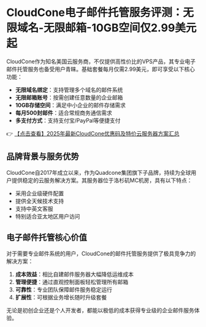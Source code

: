# CloudCone电子邮件托管服务评测：无限域名-无限邮箱-10GB空间仅2.99美元起

CloudCone作为知名美国云服务商，不仅提供高性价比的VPS产品，其专业电子邮件托管服务也备受用户青睐。基础套餐每月仅需2.99美元，即可享受以下核心功能：

- **无限域名绑定**：支持管理多个域名的邮件系统
- **无限邮箱账号**：按需创建任意数量的企业邮箱
- **10GB存储空间**：满足中小企业的邮件存储需求
- **每月500封邮件**：适合常规商务通信需求
- **多支付方式**：支持支付宝/PayPal等便捷支付

👉 [【点击查看】2025年最新CloudCone优惠码及特价云服务器方案汇总](https://bit.ly/Cloudcone)

## 品牌背景与服务优势

CloudCone自2017年成立以来，作为Quadcone集团旗下子品牌，持续为全球用户提供稳定的云服务解决方案。其服务器位于洛杉矶MC机房，具有以下特点：

- 采用企业级硬件配置
- 提供全天候技术支持
- 支持中英文客服
- 特别适合亚太地区用户访问

## 电子邮件托管核心价值

对于需要专业邮件系统的用户，CloudCone的邮件托管服务提供了极具竞争力的解决方案：

1. **成本效益**：相比自建邮件服务器大幅降低运维成本
2. **管理便捷**：通过直观控制面板轻松管理所有邮箱
3. **可靠性**：专业团队保障邮件服务稳定运行
4. **扩展性**：可根据业务增长随时升级套餐

无论是初创企业还是个人开发者，都能以极低的成本获得专业级的企业邮件服务体验。